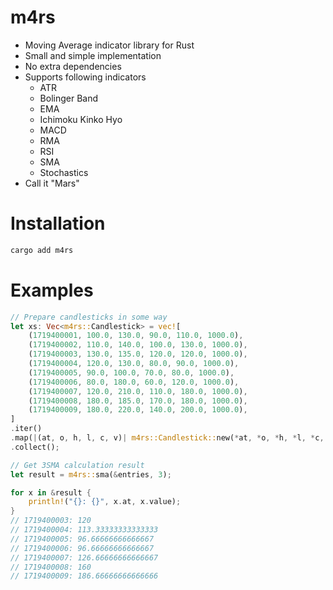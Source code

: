 # m4rs

- Moving Average indicator library for Rust
- Small and simple implementation
- No extra dependencies
- Supports following indicators
    - ATR
    - Bolinger Band
    - EMA
    - Ichimoku Kinko Hyo
    - MACD
    - RMA
    - RSI
    - SMA
    - Stochastics
- Call it "Mars"

# Installation

```sh
cargo add m4rs
```

# Examples

```rust
// Prepare candlesticks in some way
let xs: Vec<m4rs::Candlestick> = vec![
    (1719400001, 100.0, 130.0, 90.0, 110.0, 1000.0),
    (1719400002, 110.0, 140.0, 100.0, 130.0, 1000.0),
    (1719400003, 130.0, 135.0, 120.0, 120.0, 1000.0),
    (1719400004, 120.0, 130.0, 80.0, 90.0, 1000.0),
    (1719400005, 90.0, 100.0, 70.0, 80.0, 1000.0),
    (1719400006, 80.0, 180.0, 60.0, 120.0, 1000.0),
    (1719400007, 120.0, 210.0, 110.0, 180.0, 1000.0),
    (1719400008, 180.0, 185.0, 170.0, 180.0, 1000.0),
    (1719400009, 180.0, 220.0, 140.0, 200.0, 1000.0),
]
.iter()
.map(|(at, o, h, l, c, v)| m4rs::Candlestick::new(*at, *o, *h, *l, *c, *v))
.collect();

// Get 3SMA calculation result
let result = m4rs::sma(&entries, 3);

for x in &result {
    println!("{}: {}", x.at, x.value);
}
// 1719400003: 120
// 1719400004: 113.33333333333333
// 1719400005: 96.66666666666667
// 1719400006: 96.66666666666667
// 1719400007: 126.66666666666667
// 1719400008: 160
// 1719400009: 186.66666666666666
```
